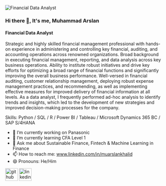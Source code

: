 ![Financial Data Analyst](https://media.licdn.com/dms/image/C4E16AQFWMvfGi49Xpw/profile-displaybackgroundimage-shrink_350_1400/0/1649382882658?e=1700697600&v=beta&t=qHDkNfH3oI5WJggCTvwHBH0FIW6gIXocH7dB8LtNt-U)

### Hi there 👋, It's me, Muhammad Arslan
#### Financial Data Analyst

Strategic and highly skilled financial management professional with hands-on experience in administering and controlling key financial, auditing, and accounting operations across renowned organizations. Broad background in executing financial management, reporting, and data analysis across key business operations. Ability to institute robust initiatives and drive key efforts for optimizing a broad range of financial functions and significantly improving the overall business performance. Well-versed in financial auditing, customer relationship management, deploying robust expense management practices, and recommending, as well as implementing effective measures for improved delivery of financial information at all levels. As a data analyst, I frequently performed ad-hoc analysis to identify trends and insights, which led to the development of new strategies and improved decision-making processes for the company.

Skills: Python / SQL / R / Power BI / Tableau / Microsoft Dynamics 365 BC / SAP S/4HANA

- 🔭 I’m currently working on Panasonic
- 🌱 I’m currently learning CFA Level 1
- 💬 Ask me about Sustainable Finance, Fintech & Machine Learning in Finance
- 📫 How to reach me: www.linkedin.com/in/muarslankhalid
- 😄 Pronouns: He/Him


[<img src='https://cdn.jsdelivr.net/npm/simple-icons@3.0.1/icons/github.svg' alt='github' height='40'>](https://github.com/https://github.com/muarslankhalid)  [<img src='https://cdn.jsdelivr.net/npm/simple-icons@3.0.1/icons/linkedin.svg' alt='linkedin' height='40'>](https://www.linkedin.com/in/https://www.linkedin.com/in/muarslankhalid//)
